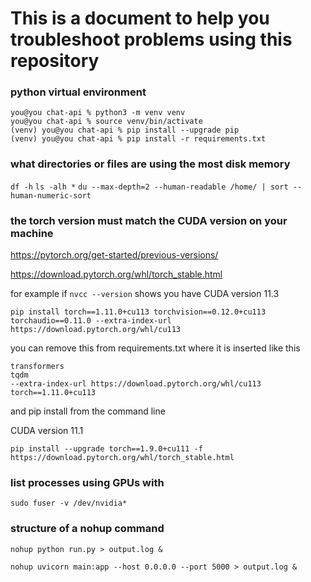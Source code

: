 # This is a document to help you troubleshoot problems using this repository

### python virtual environment

```console
you@you chat-api % python3 -m venv venv
you@you chat-api % source venv/bin/activate
(venv) you@you chat-api % pip install --upgrade pip
(venv) you@you chat-api % pip install -r requirements.txt
```

### what directories or files are using the most disk memory

`df -h`
`ls -alh *`
`du --max-depth=2 --human-readable /home/ | sort --human-numeric-sort`

### the torch version must match the CUDA version on your machine

https://pytorch.org/get-started/previous-versions/

https://download.pytorch.org/whl/torch_stable.html

for example if `nvcc --version` shows you have CUDA version 11.3 

`pip install torch==1.11.0+cu113 torchvision==0.12.0+cu113 torchaudio==0.11.0 --extra-index-url https://download.pytorch.org/whl/cu113` 

you can remove this from requirements.txt where it is inserted like this

```
transformers
tqdm
--extra-index-url https://download.pytorch.org/whl/cu113
torch==1.11.0+cu113 
```

and pip install from the command line

CUDA version 11.1

`pip install --upgrade torch==1.9.0+cu111 -f https://download.pytorch.org/whl/torch_stable.html`


### list processes using GPUs with 

`sudo fuser -v /dev/nvidia*`

### structure of a nohup command

`nohup python run.py > output.log &`

`nohup uvicorn main:app --host 0.0.0.0 --port 5000 > output.log &`
